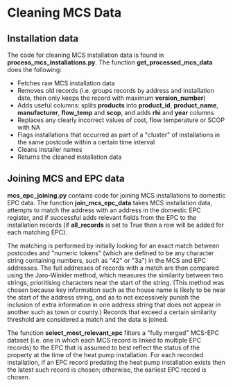 # Cleaning MCS Data

## Installation data

The code for cleaning MCS installation data is found in **process_mcs_installations.py**. The function **get_processed_mcs_data** does the following:

- Fetches raw MCS installation data
- Removes old records (i.e. groups records by address and installation date, then only keeps the record with maximum **version_number**)
- Adds useful columns: splits **products** into **product_id**, **product_name**, **manufacturer**, **flow_temp** and **scop**, and adds **rhi** and **year** columns
- Replaces any clearly incorrect values of cost, flow temperature or SCOP with NA
- Flags installations that occurred as part of a "cluster" of installations in the same postcode within a certain time interval
- Cleans installer names
- Returns the cleaned installation data

## Joining MCS and EPC data

**mcs_epc_joining.py** contains code for joining MCS installations to domestic EPC data. The function **join_mcs_epc_data** takes MCS installation data, attempts to match the address with an address in the domestic EPC register, and if successful adds relevant fields from the EPC to the installation records (if **all_records** is set to True then a row will be added for each matching EPC).

The matching is performed by initially looking for an exact match between postcodes and "numeric tokens" (which are defined to be any character string containing numbers, such as "42" or "3a") in the MCS and EPC addresses. The full addresses of records with a match are then compared using the Jaro-Winkler method, which measures the similarity between two strings, prioritising characters near the start of the string. (This method was chosen because key information such as the house name is likely to be near the start of the address string, and as to not excessively punish the inclusion of extra information in one address string that does not appear in another such as town or county.) Records that exceed a certain similarity threshold are considered a match and the data is joined.

The function **select_most_relevant_epc** filters a "fully merged" MCS-EPC dataset (i.e. one in which each MCS record is linked to multiple EPC records) to the EPC that is assumed to best reflect the status of the property at the time of the heat pump installation. For each recorded installation, if an EPC record predating the heat pump installation exists then the latest such record is chosen; otherwise, the earliest EPC record is chosen.
